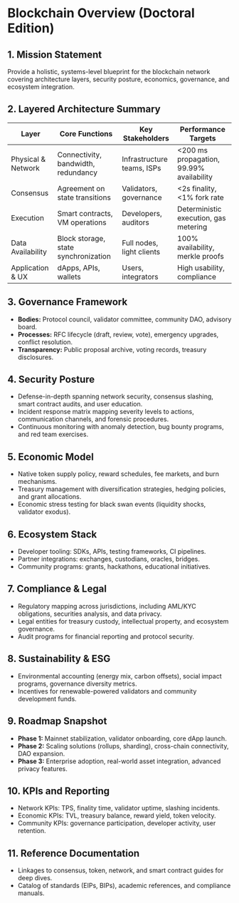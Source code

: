 # Blockchain Overview (Doctoral Edition)

## 1. Mission Statement
Provide a holistic, systems-level blueprint for the blockchain network covering architecture layers, security posture, economics, governance, and ecosystem integration.

## 2. Layered Architecture Summary
| Layer | Core Functions | Key Stakeholders | Performance Targets |
|---|---|---|---|
| Physical & Network | Connectivity, bandwidth, redundancy | Infrastructure teams, ISPs | <200 ms propagation, 99.99% availability |
| Consensus | Agreement on state transitions | Validators, governance | <2s finality, <1% fork rate |
| Execution | Smart contracts, VM operations | Developers, auditors | Deterministic execution, gas metering |
| Data Availability | Block storage, state synchronization | Full nodes, light clients | 100% availability, merkle proofs |
| Application & UX | dApps, APIs, wallets | Users, integrators | High usability, compliance |

## 3. Governance Framework
- **Bodies:** Protocol council, validator committee, community DAO, advisory board.
- **Processes:** RFC lifecycle (draft, review, vote), emergency upgrades, conflict resolution.
- **Transparency:** Public proposal archive, voting records, treasury disclosures.

## 4. Security Posture
- Defense-in-depth spanning network security, consensus slashing, smart contract audits, and user education.
- Incident response matrix mapping severity levels to actions, communication channels, and forensic procedures.
- Continuous monitoring with anomaly detection, bug bounty programs, and red team exercises.

## 5. Economic Model
- Native token supply policy, reward schedules, fee markets, and burn mechanisms.
- Treasury management with diversification strategies, hedging policies, and grant allocations.
- Economic stress testing for black swan events (liquidity shocks, validator exodus).

## 6. Ecosystem Stack
- Developer tooling: SDKs, APIs, testing frameworks, CI pipelines.
- Partner integrations: exchanges, custodians, oracles, bridges.
- Community programs: grants, hackathons, educational initiatives.

## 7. Compliance & Legal
- Regulatory mapping across jurisdictions, including AML/KYC obligations, securities analysis, and data privacy.
- Legal entities for treasury custody, intellectual property, and ecosystem governance.
- Audit programs for financial reporting and protocol security.

## 8. Sustainability & ESG
- Environmental accounting (energy mix, carbon offsets), social impact programs, governance diversity metrics.
- Incentives for renewable-powered validators and community development funds.

## 9. Roadmap Snapshot
- **Phase 1:** Mainnet stabilization, validator onboarding, core dApp launch.
- **Phase 2:** Scaling solutions (rollups, sharding), cross-chain connectivity, DAO expansion.
- **Phase 3:** Enterprise adoption, real-world asset integration, advanced privacy features.

## 10. KPIs and Reporting
- Network KPIs: TPS, finality time, validator uptime, slashing incidents.
- Economic KPIs: TVL, treasury balance, reward yield, token velocity.
- Community KPIs: governance participation, developer activity, user retention.

## 11. Reference Documentation
- Linkages to consensus, token, network, and smart contract guides for deep dives.
- Catalog of standards (EIPs, BIPs), academic references, and compliance manuals.
